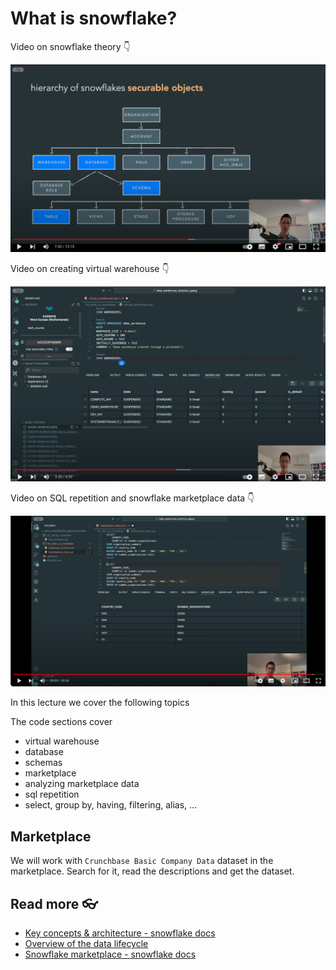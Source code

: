 # What is snowflake?


Video on snowflake theory :point_down:

[![hierarchy of snowflake securable objects](https://github.com/kokchun/assets/blob/main/data_warehouse/snowflake_theory_video_objects.png?raw=true)](https://youtu.be/KkmrVSbMap8)

Video on creating virtual warehouse :point_down:

[![creating virtual warehouse](https://github.com/kokchun/assets/blob/main/data_warehouse/snowflake_virtual_warehouse_video.png?raw=true)](https://www.youtube.com/watch?v=fhwdKmp_7S8)

Video on SQL repetition and snowflake marketplace data :point_down:

[![sql code to analyze nordic countries organizations](https://github.com/kokchun/assets/blob/main/data_warehouse/sql_repetition_snowflake_video.png?raw=true)](https://www.youtube.com/watch?v=BcDfBkY6hXc)

In this lecture we cover the following topics 


The code sections cover 
- virtual warehouse
- database 
- schemas
- marketplace
- analyzing marketplace data 
- sql repetition
- select, group by, having, filtering, alias, ...

## Marketplace

We will work with `Crunchbase Basic Company Data` dataset in the marketplace. Search for it, read the descriptions and get the dataset. 


## Read more :eyeglasses:

- [Key concepts & architecture - snowflake docs](https://docs.snowflake.com/en/user-guide/intro-key-concepts)
- [Overview of the data lifecycle](https://docs.snowflake.com/en/user-guide/data-lifecycle)
- [Snowflake marketplace - snowflake docs](https://www.snowflake.com/en/data-cloud/marketplace/)